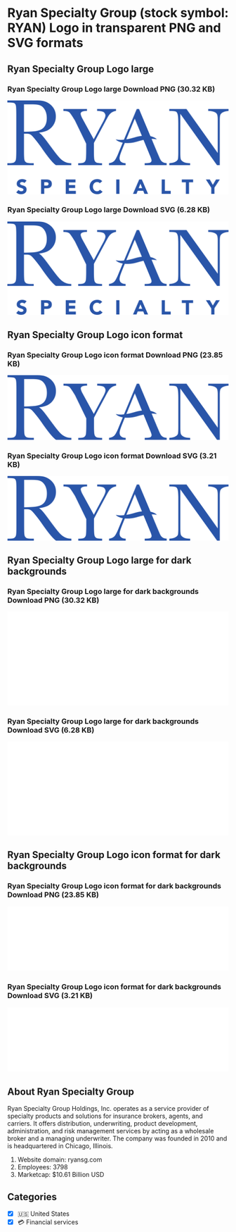 # Ryan Specialty Group (stock symbol: RYAN) Logo in transparent PNG and SVG formats

## Ryan Specialty Group Logo large

### Ryan Specialty Group Logo large Download PNG (30.32 KB)

![Ryan Specialty Group Logo large Download PNG (30.32 KB)](/img/orig/RYAN_BIG-f674abd3.png)

### Ryan Specialty Group Logo large Download SVG (6.28 KB)

![Ryan Specialty Group Logo large Download SVG (6.28 KB)](/img/orig/RYAN_BIG-7def0c49.svg)

## Ryan Specialty Group Logo icon format

### Ryan Specialty Group Logo icon format Download PNG (23.85 KB)

![Ryan Specialty Group Logo icon format Download PNG (23.85 KB)](/img/orig/RYAN-39f7009c.png)

### Ryan Specialty Group Logo icon format Download SVG (3.21 KB)

![Ryan Specialty Group Logo icon format Download SVG (3.21 KB)](/img/orig/RYAN-524b3e17.svg)

## Ryan Specialty Group Logo large for dark backgrounds

### Ryan Specialty Group Logo large for dark backgrounds Download PNG (30.32 KB)

![Ryan Specialty Group Logo large for dark backgrounds Download PNG (30.32 KB)](/img/orig/RYAN_BIG.D-48de2146.png)

### Ryan Specialty Group Logo large for dark backgrounds Download SVG (6.28 KB)

![Ryan Specialty Group Logo large for dark backgrounds Download SVG (6.28 KB)](/img/orig/RYAN_BIG.D-0ad86aaf.svg)

## Ryan Specialty Group Logo icon format for dark backgrounds

### Ryan Specialty Group Logo icon format for dark backgrounds Download PNG (23.85 KB)

![Ryan Specialty Group Logo icon format for dark backgrounds Download PNG (23.85 KB)](/img/orig/RYAN.D-4e1d5a6e.png)

### Ryan Specialty Group Logo icon format for dark backgrounds Download SVG (3.21 KB)

![Ryan Specialty Group Logo icon format for dark backgrounds Download SVG (3.21 KB)](/img/orig/RYAN.D-cc3c8627.svg)

## About Ryan Specialty Group

Ryan Specialty Group Holdings, Inc. operates as a service provider of specialty products and solutions for insurance brokers, agents, and carriers. It offers distribution, underwriting, product development, administration, and risk management services by acting as a wholesale broker and a managing underwriter. The company was founded in 2010 and is headquartered in Chicago, Illinois.

1. Website domain: ryansg.com
2. Employees: 3798
3. Marketcap: $10.61 Billion USD


## Categories
- [x] 🇺🇸 United States
- [x] 💳 Financial services
